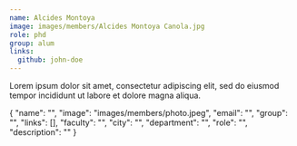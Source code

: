 ```yaml
---
name: Alcides Montoya
image: images/members/Alcides Montoya Canola.jpg
role: phd
group: alum
links:
  github: john-doe
---
```

Lorem ipsum dolor sit amet, consectetur adipiscing elit, sed do eiusmod tempor incididunt ut labore et dolore magna aliqua.


{
  "name": "",
  "image": "images/members/photo.jpeg",
  "email": "",
  "group": "",
  "links": [],
  "faculty": "",
  "city": "",
  "department": "",
  "role": "",
  "description": ""
}